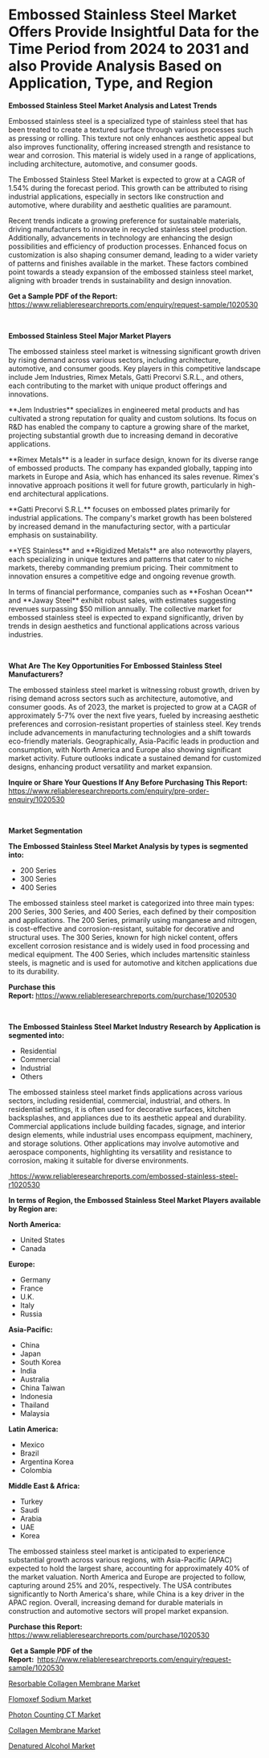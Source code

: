 <p><h1>Embossed Stainless Steel Market Offers Provide Insightful Data for the Time Period from 2024 to 2031 and also Provide Analysis Based on Application, Type, and Region</h1></p><p><strong>Embossed Stainless Steel Market Analysis and Latest Trends</strong></p>
<p><p>Embossed stainless steel is a specialized type of stainless steel that has been treated to create a textured surface through various processes such as pressing or rolling. This texture not only enhances aesthetic appeal but also improves functionality, offering increased strength and resistance to wear and corrosion. This material is widely used in a range of applications, including architecture, automotive, and consumer goods.</p><p>The Embossed Stainless Steel Market is expected to grow at a CAGR of 1.54% during the forecast period. This growth can be attributed to rising industrial applications, especially in sectors like construction and automotive, where durability and aesthetic qualities are paramount. </p><p>Recent trends indicate a growing preference for sustainable materials, driving manufacturers to innovate in recycled stainless steel production. Additionally, advancements in technology are enhancing the design possibilities and efficiency of production processes. Enhanced focus on customization is also shaping consumer demand, leading to a wider variety of patterns and finishes available in the market. These factors combined point towards a steady expansion of the embossed stainless steel market, aligning with broader trends in sustainability and design innovation.</p></p>
<p><strong>Get a Sample PDF of the Report:&nbsp;</strong> <a href="https://www.reliableresearchreports.com/enquiry/request-sample/1020530?utm_campaign=8&utm_medium=2&utm_source=Github&utm_content=ia&utm_term=05112024&utm_id=embossed-stainless-steel">https://www.reliableresearchreports.com/enquiry/request-sample/1020530</a></p>
<p>&nbsp;</p>
<p><strong>Embossed Stainless Steel Major Market Players</strong></p>
<p><p>The embossed stainless steel market is witnessing significant growth driven by rising demand across various sectors, including architecture, automotive, and consumer goods. Key players in this competitive landscape include Jem Industries, Rimex Metals, Gatti Precorvi S.R.L., and others, each contributing to the market with unique product offerings and innovations.</p><p>**Jem Industries** specializes in engineered metal products and has cultivated a strong reputation for quality and custom solutions. Its focus on R&D has enabled the company to capture a growing share of the market, projecting substantial growth due to increasing demand in decorative applications.</p><p>**Rimex Metals** is a leader in surface design, known for its diverse range of embossed products. The company has expanded globally, tapping into markets in Europe and Asia, which has enhanced its sales revenue. Rimex's innovative approach positions it well for future growth, particularly in high-end architectural applications.</p><p>**Gatti Precorvi S.R.L.** focuses on embossed plates primarily for industrial applications. The company's market growth has been bolstered by increased demand in the manufacturing sector, with a particular emphasis on sustainability.</p><p>**YES Stainless** and **Rigidized Metals** are also noteworthy players, each specializing in unique textures and patterns that cater to niche markets, thereby commanding premium pricing. Their commitment to innovation ensures a competitive edge and ongoing revenue growth.</p><p>In terms of financial performance, companies such as **Foshan Ocean** and **Jaway Steel** exhibit robust sales, with estimates suggesting revenues surpassing $50 million annually. The collective market for embossed stainless steel is expected to expand significantly, driven by trends in design aesthetics and functional applications across various industries.</p></p>
<p>&nbsp;</p>
<p><strong>What Are The Key Opportunities For Embossed Stainless Steel Manufacturers?</strong></p>
<p><p>The embossed stainless steel market is witnessing robust growth, driven by rising demand across sectors such as architecture, automotive, and consumer goods. As of 2023, the market is projected to grow at a CAGR of approximately 5-7% over the next five years, fueled by increasing aesthetic preferences and corrosion-resistant properties of stainless steel. Key trends include advancements in manufacturing technologies and a shift towards eco-friendly materials. Geographically, Asia-Pacific leads in production and consumption, with North America and Europe also showing significant market activity. Future outlooks indicate a sustained demand for customized designs, enhancing product versatility and market expansion.</p></p>
<p><strong>Inquire or Share Your Questions If Any Before Purchasing This Report:</strong> <a href="https://www.reliableresearchreports.com/enquiry/pre-order-enquiry/1020530?utm_campaign=8&utm_medium=2&utm_source=Github&utm_content=ia&utm_term=05112024&utm_id=embossed-stainless-steel">https://www.reliableresearchreports.com/enquiry/pre-order-enquiry/1020530</a></p>
<p>&nbsp;</p>
<p><strong>Market Segmentation</strong></p>
<p><strong>The Embossed Stainless Steel Market Analysis by types is segmented into:</strong></p>
<p><ul><li>200 Series</li><li>300 Series</li><li>400 Series</li></ul></p>
<p><p>The embossed stainless steel market is categorized into three main types: 200 Series, 300 Series, and 400 Series, each defined by their composition and applications. The 200 Series, primarily using manganese and nitrogen, is cost-effective and corrosion-resistant, suitable for decorative and structural uses. The 300 Series, known for high nickel content, offers excellent corrosion resistance and is widely used in food processing and medical equipment. The 400 Series, which includes martensitic stainless steels, is magnetic and is used for automotive and kitchen applications due to its durability.</p></p>
<p><strong>Purchase this Report:&nbsp;</strong><a href="https://www.reliableresearchreports.com/purchase/1020530?utm_campaign=8&utm_medium=2&utm_source=Github&utm_content=ia&utm_term=05112024&utm_id=embossed-stainless-steel">https://www.reliableresearchreports.com/purchase/1020530</a></p>
<p>&nbsp;</p>
<p><strong>The Embossed Stainless Steel Market Industry Research by Application is segmented into:</strong></p>
<p><ul><li>Residential</li><li>Commercial</li><li>Industrial</li><li>Others</li></ul></p>
<p><p>The embossed stainless steel market finds applications across various sectors, including residential, commercial, industrial, and others. In residential settings, it is often used for decorative surfaces, kitchen backsplashes, and appliances due to its aesthetic appeal and durability. Commercial applications include building facades, signage, and interior design elements, while industrial uses encompass equipment, machinery, and storage solutions. Other applications may involve automotive and aerospace components, highlighting its versatility and resistance to corrosion, making it suitable for diverse environments.</p></p>
<p><a href="https://www.reliableresearchreports.com/embossed-stainless-steel-r1020530?utm_campaign=8&utm_medium=2&utm_source=Github&utm_content=ia&utm_term=05112024&utm_id=embossed-stainless-steel">&nbsp;https://www.reliableresearchreports.com/embossed-stainless-steel-r1020530</a></p>
<p><strong>In terms of Region, the Embossed Stainless Steel Market Players available by Region are:</strong></p>
<p>
    <p> <strong> North America: </strong>
        <ul>
            <li>United States</li>
            <li>Canada</li>
        </ul>
        </p> 
    <p> <strong> Europe: </strong>
        <ul>
            <li>Germany</li>
            <li>France</li>
            <li>U.K.</li>
            <li>Italy</li>
            <li>Russia</li>
        </ul>
        </p> 
    <p> <strong> Asia-Pacific: </strong>
        <ul>
            <li>China</li>
            <li>Japan</li>
            <li>South Korea</li>
            <li>India</li>
            <li>Australia</li>
            <li>China Taiwan</li>
            <li>Indonesia</li>
            <li>Thailand</li>
            <li>Malaysia</li>
        </ul>
        </p> 
    <p> <strong> Latin America: </strong>
        <ul>
            <li>Mexico</li>
            <li>Brazil</li>
            <li>Argentina Korea</li>
            <li>Colombia</li>
        </ul>
        </p> 
    <p> <strong> Middle East & Africa: </strong>
        <ul>
            <li>Turkey</li>
            <li>Saudi</li>
            <li>Arabia</li>
            <li>UAE</li>
            <li>Korea</li>
        </ul>
    </p>
    </p>
<p><p>The embossed stainless steel market is anticipated to experience substantial growth across various regions, with Asia-Pacific (APAC) expected to hold the largest share, accounting for approximately 40% of the market valuation. North America and Europe are projected to follow, capturing around 25% and 20%, respectively. The USA contributes significantly to North America's share, while China is a key driver in the APAC region. Overall, increasing demand for durable materials in construction and automotive sectors will propel market expansion.</p></p>
<p><strong>Purchase this Report: </strong><a href="https://www.reliableresearchreports.com/purchase/1020530?utm_campaign=8&utm_medium=2&utm_source=Github&utm_content=ia&utm_term=05112024&utm_id=embossed-stainless-steel">https://www.reliableresearchreports.com/purchase/1020530</a></p>
<p>&nbsp;<strong>Get a Sample PDF of the Report:&nbsp;&nbsp;</strong><a href="https://www.reliableresearchreports.com/enquiry/request-sample/1020530?utm_campaign=8&utm_medium=2&utm_source=Github&utm_content=ia&utm_term=05112024&utm_id=embossed-stainless-steel">https://www.reliableresearchreports.com/enquiry/request-sample/1020530</a></p>
<p><strong></strong></p>
<p><p><a href="https://issuu.com/reportprime-2/docs/resorbable-collagen-membrane-market_139566e2b5fb03?utm_campaign=8&utm_medium=2&utm_source=Github&utm_content=ia&utm_term=05112024&utm_id=embossed-stainless-steel">Resorbable Collagen Membrane Market</a></p><p><a href="https://github.com/arnaudyclavinec/Market-Research-Report-List-1/blob/main/flomoxef-sodium-market.md?utm_campaign=8&utm_medium=2&utm_source=Github&utm_content=ia&utm_term=05112024&utm_id=embossed-stainless-steel">Flomoxef Sodium Market</a></p><p><a href="https://issuu.com/reportprime-2/docs/photon-counting-ct-market-size-2030_d7f9cd92fc78a0?utm_campaign=8&utm_medium=2&utm_source=Github&utm_content=ia&utm_term=05112024&utm_id=embossed-stainless-steel">Photon Counting CT Market</a></p><p><a href="https://issuu.com/reportprime-2/docs/collagen-membrane-market-size-2030._357052fa960fd1?utm_campaign=8&utm_medium=2&utm_source=Github&utm_content=ia&utm_term=05112024&utm_id=embossed-stainless-steel">Collagen Membrane Market</a></p><p><a href="https://github.com/darientvns/Market-Research-Report-List-1/blob/main/denatured-alcohol-market.md?utm_campaign=8&utm_medium=2&utm_source=Github&utm_content=ia&utm_term=05112024&utm_id=embossed-stainless-steel">Denatured Alcohol Market</a></p></p>